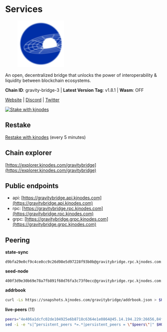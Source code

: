 # Services

<figure><img src="https://raw.githubusercontent.com/kj89/cosmos-images/main/logos/gravitybridge.png" width="150" alt=""><figcaption></figcaption></figure>

An open, decentralized bridge that unlocks the power of  interoperability & liquidity between blockchain ecosystems.

**Chain ID**: gravity-bridge-3 | **Latest Version Tag**: v1.8.1 | **Wasm**: OFF

[Website](https://www.gravitybridge.net) | [Discord](https://discord.gg/ARV8dTSjAk) | [Twitter](https://twitter.com/gravity_bridge)

[![Stake with kjnodes](https://i.ibb.co/cr44Q8j/button-stake-with-kjnodes.png)](https://restake.app/gravitybridge/gravityvaloper1nw3uavthnjwsgrrjzav2wdg9m0pw7k4fc7hvlz)

## Restake

[Restake with kjnodes](https://restake.app/gravitybridge/gravityvaloper1nw3uavthnjwsgrrjzav2wdg9m0pw7k4fc7hvlz) (every 5 minutes)
## Chain explorer
[https://explorer.kjnodes.com/gravitybridge](https://explorer.kjnodes.com/gravitybridge)

## Public endpoints

* api: [https://gravitybridge.api.kjnodes.com](https://gravitybridge.api.kjnodes.com)
* rpc: [https://gravitybridge.rpc.kjnodes.com](https://gravitybridge.rpc.kjnodes.com)
* grpc: [https://gravitybridge.grpc.kjnodes.com](https://gravitybridge.grpc.kjnodes.com)

## Peering

**state-sync**

```text
d9bfa29e0cf9c4ce0cc9c26d98e5d97228f93b0b@gravitybridge.rpc.kjnodes.com:26656
```

**seed-node**

```text
400f3d9e30b69e78a7fb891f60d76fa3c73f0ecc@gravitybridge.rpc.kjnodes.com:26659
```

**addrbook**
```bash
curl -Ls https://snapshots.kjnodes.com/gravitybridge/addrbook.json > $HOME/.gravity/config/addrbook.json
```

**live-peers** (11)
```bash
peers="4e406a1dcfc02de104925e6b8718c6364e1e0864@45.14.194.229:26656,84fb0a9180b2b67b4901330a13f1dee4226ce3ac@65.108.9.169:26656,c4385ec685f08dfd635df6d21be9dfbdfdb52896@161.97.182.71:26656,d9bfa29e0cf9c4ce0cc9c26d98e5d97228f93b0b@65.109.88.38:26656,f09419b93a9070a74ba7e9eb3803e49673a2fcd0@85.190.254.58:26656,a90ec46530f378baca596b4445a59340c4ae59c0@95.214.53.33:26656,bcd4d083788130ccbd6d3fafd2d1083c8547506f@138.197.153.126:26656,0a8487549154b7dd96fd0af1843ecfa62246f816@18.144.134.123:26656,6ffe5233bf6830532cc8b99eac83d9439f70881f@13.124.101.116:26656,2acf8add94531707982f17b91192866ad02de504@154.12.227.186:26656,909cc38bde65b5c656ac6834635fbb71129e3790@65.21.91.160:27464"
sed -i -e "s|^persistent_peers *=.*|persistent_peers = \"$peers\"|" $HOME/.gravity/config/config.toml
```
